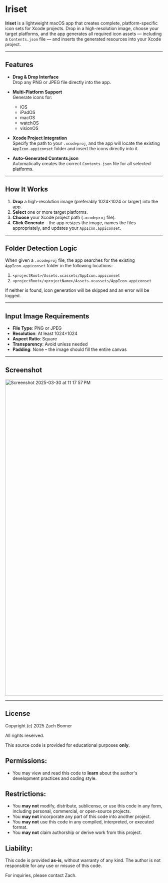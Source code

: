 # Iriset

**Iriset** is a lightweight macOS app that creates complete, platform-specific icon sets for Xcode projects. Drop in a high-resolution image, choose your target platforms, and the app generates all required icon assets — including a `Contents.json` file — and inserts the generated resources into your Xcode project.

---

## Features

- **Drag & Drop Interface**  
  Drop any PNG or JPEG file directly into the app.

- **Multi-Platform Support**  
  Generate icons for:
  - iOS
  - iPadOS
  - macOS
  - watchOS
  - visionOS

- **Xcode Project Integration**  
  Specify the path to your `.xcodeproj`, and the app will locate the existing `AppIcon.appiconset` folder and insert the icons directly into it.

- **Auto-Generated Contents.json**  
  Automatically creates the correct `Contents.json` file for all selected platforms.

---

## How It Works

1. **Drop** a high-resolution image (preferably 1024×1024 or larger) into the app.
2. **Select** one or more target platforms.
3. **Choose** your Xcode project path (`.xcodeproj` file).
4. **Click Generate** – the app resizes the image, names the files appropriately, and updates your `AppIcon.appiconset`.

---

## Folder Detection Logic

When given a `.xcodeproj` file, the app searches for the existing `AppIcon.appiconset` folder in the following locations:

1. `<projectRoot>/Assets.xcassets/AppIcon.appiconset`
2. `<projectRoot>/<projectName>/Assets.xcassets/AppIcon.appiconset`

If neither is found, icon generation will be skipped and an error will be logged.

---

## Input Image Requirements

- **File Type**: PNG or JPEG  
- **Resolution**: At least 1024×1024  
- **Aspect Ratio**: Square  
- **Transparency**: Avoid unless needed  
- **Padding**: None – the image should fill the entire canvas

---

## Screenshot

<img width="1012" alt="Screenshot 2025-03-30 at 11 17 57 PM" src="https://github.com/user-attachments/assets/048307ff-1c86-4437-bbf4-fe2566fd7bed" />

---

## License

Copyright (c) 2025 Zach Bonner

All rights reserved.

This source code is provided for educational purposes **only**. 

## Permissions:
- You may view and read this code to **learn** about the author's development practices and coding style.

## Restrictions:
- You **may not** modify, distribute, sublicense, or use this code in any form, including personal, commercial, or open-source projects.
- You **may not** incorporate any part of this code into another project.
- You **may not** use this code in any compiled, interpreted, or executed format.
- You **may not** claim authorship or derive work from this project.

## Liability:
This code is provided **as-is**, without warranty of any kind. The author is not responsible for any use or misuse of this code.

For inquiries, please contact Zach. 
